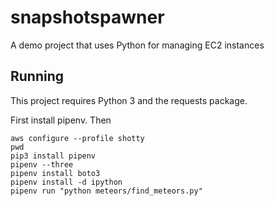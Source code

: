 # snapshotspawner
A demo project that uses Python for managing EC2 instances

## Running

This project requires Python 3 and the requests package.

First install pipenv. Then
```
aws configure --profile shotty
pwd
pip3 install pipenv
pipenv --three
pipenv install boto3
pipenv install -d ipython
pipenv run "python meteors/find_meteors.py"
```
